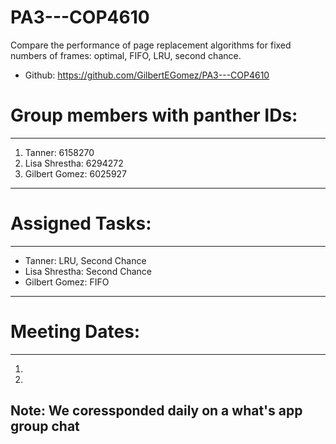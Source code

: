 # PA3---COP4610
Compare the performance of page replacement algorithms for fixed numbers of frames: optimal, FIFO, LRU, second chance.
- Github: https://github.com/GilbertEGomez/PA3---COP4610

# Group members with panther IDs:

---
1. Tanner: 6158270
2. Lisa Shrestha: 6294272
3. Gilbert Gomez: 6025927
---

# Assigned Tasks:

---
- Tanner: LRU, Second Chance
- Lisa Shrestha: Second Chance
- Gilbert Gomez: FIFO
---

# Meeting Dates:

---
1. 
2. 
  
  
**Note: We coressponded daily on a what's app group chat**
---
